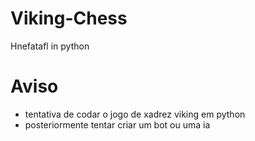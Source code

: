 # Viking-Chess
Hnefatafl in python

# Aviso
- tentativa de codar o jogo de xadrez viking em python
- posteriormente tentar criar um bot ou uma ia